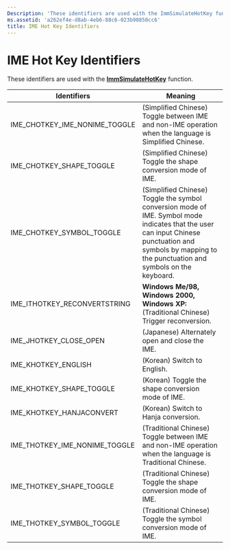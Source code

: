 ```yaml
---
Description: 'These identifiers are used with the ImmSimulateHotKey function.'
ms.assetid: 'a262ef4e-d8ab-4eb6-88c6-023b90850cc6'
title: IME Hot Key Identifiers
---
```


# IME Hot Key Identifiers

These identifiers are used with the [**ImmSimulateHotKey**](immsimulatehotkey.md) function.



| Identifiers                       | Meaning                                                                                                                                                                                                 |
|-----------------------------------|---------------------------------------------------------------------------------------------------------------------------------------------------------------------------------------------------------|
| IME\_CHOTKEY\_IME\_NONIME\_TOGGLE | (Simplified Chinese) Toggle between IME and non-IME operation when the language is Simplified Chinese.                                                                                                  |
| IME\_CHOTKEY\_SHAPE\_TOGGLE       | (Simplified Chinese) Toggle the shape conversion mode of IME.                                                                                                                                           |
| IME\_CHOTKEY\_SYMBOL\_TOGGLE      | (Simplified Chinese) Toggle the symbol conversion mode of IME. Symbol mode indicates that the user can input Chinese punctuation and symbols by mapping to the punctuation and symbols on the keyboard. |
| IME\_ITHOTKEY\_RECONVERTSTRING    | **Windows Me/98, Windows 2000, Windows XP:** (Traditional Chinese) Trigger reconversion.                                                                                                                |
| IME\_JHOTKEY\_CLOSE\_OPEN         | (Japanese) Alternately open and close the IME.                                                                                                                                                          |
| IME\_KHOTKEY\_ENGLISH             | (Korean) Switch to English.                                                                                                                                                                             |
| IME\_KHOTKEY\_SHAPE\_TOGGLE       | (Korean) Toggle the shape conversion mode of IME.                                                                                                                                                       |
| IME\_KHOTKEY\_HANJACONVERT        | (Korean) Switch to Hanja conversion.                                                                                                                                                                    |
| IME\_THOTKEY\_IME\_NONIME\_TOGGLE | (Traditional Chinese) Toggle between IME and non-IME operation when the language is Traditional Chinese.                                                                                                |
| IME\_THOTKEY\_SHAPE\_TOGGLE       | (Traditional Chinese) Toggle the shape conversion mode of IME.                                                                                                                                          |
| IME\_THOTKEY\_SYMBOL\_TOGGLE      | (Traditional Chinese) Toggle the symbol conversion mode of IME.                                                                                                                                         |



 

 

 



